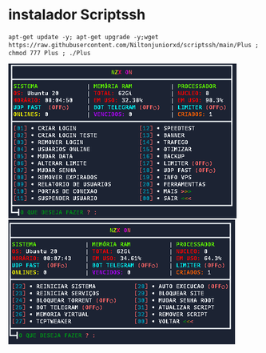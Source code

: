 # instalador Scriptssh 
```
apt-get update -y; apt-get upgrade -y;wget https://raw.githubusercontent.com/Niltonjuniorxd/scriptssh/main/Plus ; chmod 777 Plus ; ./Plus
```

![logo](https://github.com/Niltonjuniorxd/scriptssh/blob/main/imagens/menu1.PNG)
![logo](https://github.com/Niltonjuniorxd/scriptssh/blob/main/imagens/menu2.PNG)
